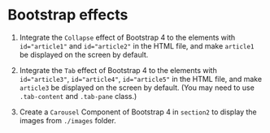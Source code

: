 # Bootstrap effects

1. Integrate the `Collapse` effect of Bootstrap 4 to the elements with `id="article1"` and `id="article2"` in the HTML file, and make `article1` be displayed on the screen by default.

2. Integrate the `Tab` effect of Bootstrap 4 to the elements with `id="article3"`, `id="article4"`, `id="article5"` in the HTML file, and make `article3` be displayed on the screen by default.
(You may need to use `.tab-content` and `.tab-pane` class.)

3. Create a `Carousel` Component of Bootstrap 4 in `section2` to display the images from `./images` folder.